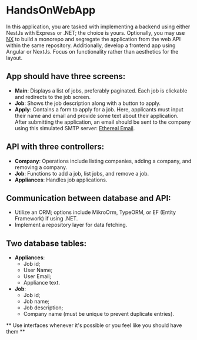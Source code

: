 # HandsOnWebApp

In this application, you are tasked with implementing a backend using either NestJs with Express or .NET; the choice is yours. Optionally, you may use [NX](https://nx.dev/) to build a monorepo and segregate the application from the web API within the same repository. Additionally, develop a frontend app using Angular or NextJs. Focus on functionality rather than aesthetics for the layout.

## App should have three screens:

  - **Main**: Displays a list of jobs, preferably paginated. Each job is clickable and redirects to the job screen.
  - **Job**: Shows the job description along with a button to apply.
  - **Apply**: Contains a form to apply for a job. Here, applicants must input their name and email and provide some text about their application. After submitting the application, an email should be sent to the company using this simulated SMTP server: [Ethereal Email](https://ethereal.email/).

## API with three controllers:
  - **Company**: Operations include listing companies, adding a company, and removing a company.
  - **Job**: Functions to add a job, list jobs, and remove a job.
  - **Appliances**: Handles job applications.

## Communication between database and API:
 - Utilize an ORM; options include MikroOrm, TypeORM, or EF (Entity Framework) if using .NET.
 - Implement a repository layer for data fetching.

## Two database tables:
  - **Appliances**:
    - Job id;
    - User Name;
    - User Email;
    - Appliance text.
  - **Job**:
    - Job id;
    - Job name;
    - Job description;
    - Company name (must be unique to prevent duplicate entries).

** Use interfaces whenever it's possible or you feel like you should have them **

